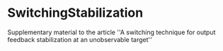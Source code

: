 # SwitchingStabilization
Supplementary material to the article ''A switching technique for output feedback stabilization at an unobservable target''
